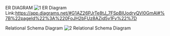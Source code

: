 ER DIAGRAM
![1  ER Diagram](https://github.com/ayush-129/Olympic_Games_DBMS_project/assets/140801177/ed3fe419-38fe-41be-b20c-1474ed72e546)
Link:https://app.diagrams.net/#G1AZ26PJrTe8tJ_7FSpBIUodryQVl0GmAl#%7B%22pageId%22%3A%220FoJH2bFUz8AZid5v1Fv%22%7D


Relational Schema Diagram
![2  Relational Schema Diagram](https://github.com/ayush-129/Olympic_Games_DBMS_project/assets/140801177/72c9cb04-40ac-4ec9-92c1-410ae0749b31)

